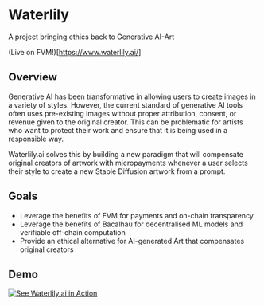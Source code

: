 # Waterlily
A project bringing ethics back to Generative AI-Art

(Live on FVM!)[https://www.waterlily.ai/]


## Overview

Generative AI has been transformative in allowing users to create images in a variety of styles. However, the current standard of generative AI tools often uses pre-existing images without proper attribution, consent, or revenue given to the original creator. This can be problematic for artists who want to protect their work and ensure that it is being used in a responsible way.

Waterlily.ai solves this by building a new paradigm that will compensate original creators of artwork with micropayments whenever a user selects their style to create a new Stable Diffusion artwork from a prompt.

## Goals

- Leverage the benefits of FVM for payments and on-chain transparency
- Leverage the benefits of Bacalhau for decentralised ML models and verifiable off-chain computation
- Provide an ethical alternative for AI-generated Art that compensates original creators

## Demo
[![See Waterlily.ai in Action](https://img.youtube.com/vi/mMS6ww64mBM/0.jpg)](https://youtu.be/mMS6ww64mBM)
